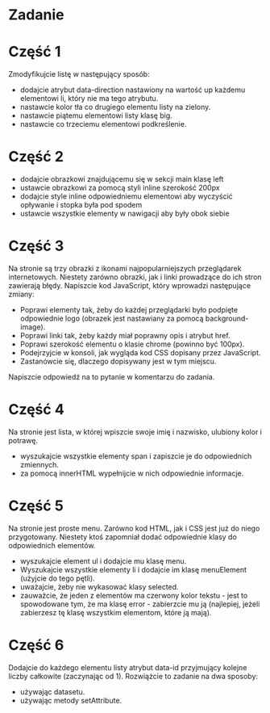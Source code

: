 # Zadanie


# Część 1
Zmodyfikujcie listę w następujący sposób:
- dodajcie atrybut data-direction nastawiony na wartość up każdemu elementowi li, który nie ma tego atrybutu.
- nastawcie kolor tła co drugiego elementu listy na zielony.
- nastawcie piątemu elementowi listy klasę big.
- nastawcie co trzeciemu elementowi podkreślenie.

# Część 2
- dodajcie obrazkowi znajdującemu się w sekcji main klasę left
- ustawcie obrazkowi za pomocą styli inline szerokość 200px
- dodajcie style inline odpowiedniemu elementowi aby wyczyścić opływanie i stopka była pod spodem
- ustawcie wszystkie elementy w nawigacji aby były obok siebie

# Część 3
Na stronie są trzy obrazki z ikonami najpopularniejszych przeglądarek internetowych.
Niestety zarówno obrazki, jak i linki prowadzące do ich stron zawierają błędy.
Napiszcie kod JavaScript, który wprowadzi następujące zmiany:
- Poprawi elementy tak, żeby do każdej przeglądarki było podpięte odpowiednie logo (obrazek jest nastawiany za pomocą background-image).
- Poprawi linki tak, żeby każdy miał poprawny opis i atrybut href.
- Poprawi szerokość elementu o klasie chrome (powinno być 100px).
- Podejrzyjcie w konsoli, jak wygląda kod CSS dopisany przez JavaScript.
- Zastanówcie się, dlaczego dopisywany jest w tym miejscu.

 Napiszcie odpowiedź na to pytanie w komentarzu do zadania.

# Część 4
Na stronie jest lista, w której wpiszcie swoje imię i nazwisko, ulubiony kolor i potrawę.
- wyszukajcie wszystkie elementy span i zapiszcie je do odpowiednich zmiennych.
- za pomocą innerHTML wypełnijcie w nich odpowiednie informacje.

# Część 5
Na stronie jest proste menu.
Zarówno kod HTML, jak i CSS jest już do niego przygotowany.
Niestety ktoś zapomniał dodać odpowiednie klasy do odpowiednich elementów.

- wyszukajcie element ul i dodajcie mu klasę menu.
- Wyszukajcie wszystkie elementy li i dodajcie im klasę menuElement (użyjcie do tego pętli).
- uważajcie, żeby nie wykasować klasy selected.
- zauważcie, że jeden z elementów ma czerwony kolor tekstu - jest to spowodowane tym, że ma klasę error - zabierzcie mu ją (najlepiej, jeżeli zabierzesz tę klasę wszystkim elementom, które ją mają).

# Część 6
Dodajcie do każdego elementu listy atrybut data-id przyjmujący kolejne liczby całkowite (zaczynając od 1).
Rozwiążcie to zadanie na dwa sposoby:
- używając datasetu.
- używając metody setAttribute.

